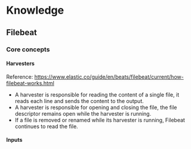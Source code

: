 # Knowledge

## Filebeat

### Core concepts

#### Harvesters

Reference: https://www.elastic.co/guide/en/beats/filebeat/current/how-filebeat-works.html

* A harvester is responsible for reading the content of a single file, it reads each line and sends the content to the output.
* A harvester is responsible for opening and closing the file, the file descriptor remains open while the harvester is running.
* If a file is removed or renamed while its harvester is running, Filebeat continues to read the file.

#### Inputs

